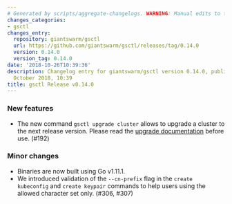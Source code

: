 ```yaml
---
# Generated by scripts/aggregate-changelogs. WARNING: Manual edits to this files will be overwritten.
changes_categories:
- gsctl
changes_entry:
  repository: giantswarm/gsctl
  url: https://github.com/giantswarm/gsctl/releases/tag/0.14.0
  version: 0.14.0
  version_tag: 0.14.0
date: '2018-10-26T10:39:36'
description: Changelog entry for giantswarm/gsctl version 0.14.0, published on 26
  October 2018, 10:39
title: gsctl Release v0.14.0
---
```


### New features

- The new command `gsctl upgrade cluster` allows to upgrade a cluster to the next release version. Please read the [upgrade documentation](https://docs.giantswarm.io/reference/cluster-upgrades/) before use. (#192)

### Minor changes

- Binaries are now built using Go v1.11.1.
- We introduced validation of the `--cn-prefix` flag in the `create kubeconfig` and `create keypair` commands to help users using the allowed character set only. (#306, #307)
